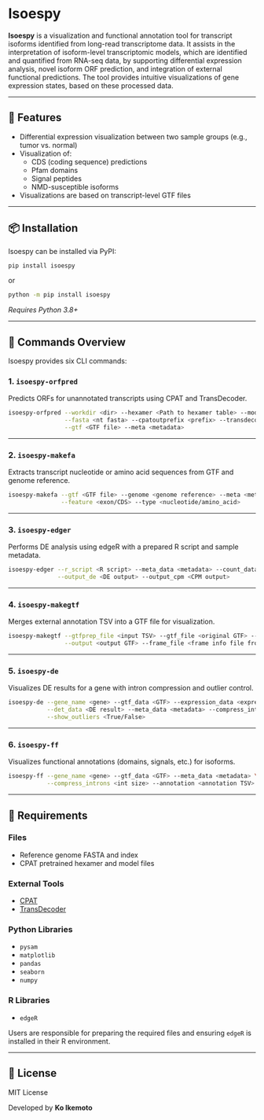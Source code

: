 # Isoespy

**Isoespy** is a visualization and functional annotation tool for transcript isoforms identified from long-read transcriptome data. It assists in the interpretation of isoform-level transcriptomic models, which are identified and quantified from RNA-seq data, by supporting differential expression analysis, novel isoform ORF prediction, and integration of external functional predictions. The tool provides intuitive visualizations of gene expression states, based on these processed data.

---

## 🔧 Features

- Differential expression visualization between two sample groups (e.g., tumor vs. normal)
- Visualization of:
  - CDS (coding sequence) predictions
  - Pfam domains
  - Signal peptides
  - NMD-susceptible isoforms
- Visualizations are based on transcript-level GTF files

---

## 📦 Installation

Isoespy can be installed via PyPI:

```bash
pip install isoespy
```

or

```bash
python -m pip install isoespy
```

*Requires Python 3.8+*

---

## 🚀 Commands Overview

Isoespy provides six CLI commands:

### 1. `isoespy-orfpred`

Predicts ORFs for unannotated transcripts using CPAT and TransDecoder.

```bash
isoespy-orfpred --workdir <dir> --hexamer <Path to hexamer table> --model <Path to model> \
                --fasta <nt fasta> --cpatoutprefix <prefix> --transdecoder_path <Path to TransDecoder> \
                --gtf <GTF file> --meta <metadata>
```

---

### 2. `isoespy-makefa`

Extracts transcript nucleotide or amino acid sequences from GTF and genome reference.

```bash
isoespy-makefa --gtf <GTF file> --genome <genome reference> --meta <metadata> \
               --feature <exon/CDS> --type <nucleotide/amino_acid>
```

---

### 3. `isoespy-edger`

Performs DE analysis using edgeR with a prepared R script and sample metadata.

```bash
isoespy-edger --r_script <R script> --meta_data <metadata> --count_data <expression count> \
              --output_de <DE output> --output_cpm <CPM output>
```

---

### 4. `isoespy-makegtf`

Merges external annotation TSV into a GTF file for visualization.

```bash
isoespy-makegtf --gtfprep_file <input TSV> --gtf_file <original GTF> --meta_file <metadata> \
                --output <output GTF> --frame_file <frame info file from makefa>
```

---

### 5. `isoespy-de`

Visualizes DE results for a gene with intron compression and outlier control.

```bash
isoespy-de --gene_name <gene> --gtf_data <GTF> --expression_data <expression> \
           --det_data <DE result> --meta_data <metadata> --compress_introns <int size> \
           --show_outliers <True/False>
```

---

### 6. `isoespy-ff`

Visualizes functional annotations (domains, signals, etc.) for isoforms.

```bash
isoespy-ff --gene_name <gene> --gtf_data <GTF> --meta_data <metadata> \
           --compress_introns <int size> --annotation <annotation TSV>
```

---

## 📁 Requirements

### Files

- Reference genome FASTA and index
- CPAT pretrained hexamer and model files

### External Tools

- [CPAT](https://github.com/huangyh09/CPAT)
- [TransDecoder](https://github.com/TransDecoder/TransDecoder)

### Python Libraries

- `pysam`
- `matplotlib`
- `pandas`
- `seaborn`
- `numpy`

### R Libraries

- `edgeR`

Users are responsible for preparing the required files and ensuring `edgeR` is installed in their R environment.

---

## 🪪 License

MIT License

Developed by **Ko Ikemoto**